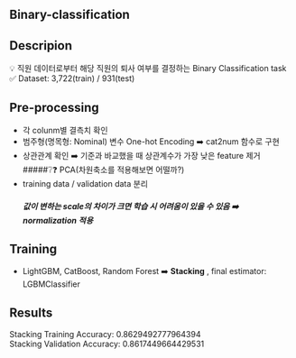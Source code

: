 ## Binary-classification  

## Descripion  
💡 직원 데이터로부터 해당 직원의 퇴사 여부를 결정하는 Binary Classification task  
✅ Dataset: 3,722(train) / 931(test)  

## Pre-processing
- 각 colunm별 결측치 확인
- 범주형(명목형: Nominal) 변수 One-hot Encoding ➡️ cat2num 함수로 구현
- 상관관계 확인 ➡️ 기준과 바교했을 때 상관계수가 가장 낮은 feature 제거
  #####❔❓ PCA(차원축소를 적용해보면 어떨까?)
- training data / validation data 분리
  ##### 값이 변하는 scale의 차이가 크면 학습 시 어려움이 있을 수 있음 ➡️ normalization 적용

## Training
- LightGBM, CatBoost, Random Forest ➡️ **Stacking** , final estimator: LGBMClassifier


## Results
Stacking Training Accuracy: 0.8629492777964394  
Stacking Validation Accuracy: 0.8617449664429531
